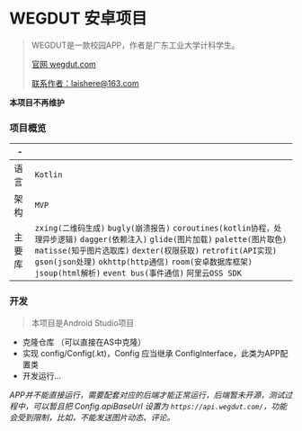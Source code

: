 # WEGDUT 安卓项目
>WEGDUT是一款校园APP，作者是广东工业大学计科学生。  
>
>[官网 wegdut.com](https://wegdut.com/) 
>
>[联系作者：laishere@163.com](mailto:laishere@163.com)   

**本项目不再维护**

### 项目概览
| - | |
|-------|-------|  
|语言 |`Kotlin`|  
|架构 |`MVP`|  
|主要库 |`zxing(二维码生成)` `bugly(崩溃报告)` `coroutines(kotlin协程，处理异步逻辑)` `dagger(依赖注入)` `glide(图片加载)` `palette(图片取色)` `matisse(知乎图片选取库)` `dexter(权限获取)` `retrofit(API实现)` `gson(json处理)` `okhttp(http通信)` `room(安卓数据库框架)` `jsoup(html解析)` `event bus(事件通信)` `阿里云OSS SDK`|
  
### 开发  
> 本项目是Android Studio项目  
- 克隆仓库 （可以直接在AS中克隆）  
- 实现 config/Config(.kt)，Config 应当继承 ConfigInterface，此类为APP配置类  
- 开发运行...  
  
*APP并不能直接运行，需要配套对应的后端才能正常运行，后端暂未开源，测试过程中，可以暂且把 Config.apiBaseUrl 设置为 `https://api.wegdut.com/`，功能会受到限制，比如，不能发送图片动态、评论。*